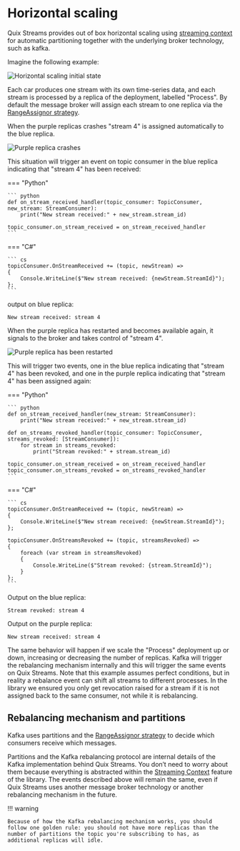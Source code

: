 # Horizontal scaling

Quix Streams provides out of box horizontal scaling using [streaming context](streaming-context.md) for automatic partitioning together with the underlying broker technology, such as kafka.

Imagine the following example:

![Horizontal scaling initial state](../images/QuixHorizontalScaling1.png)

Each car produces one stream with its own time-series data, and each stream is processed by a replica of the deployment, labelled "Process". By default the message broker will assign each stream to one replica via the [RangeAssignor strategy](https://kafka.apache.org/23/javadoc/org/apache/kafka/clients/consumer/RangeAssignor.html).

When the purple replicas crashes "stream 4" is assigned automatically to the blue replica.

![Purple replica crashes](../images/QuixHorizontalScaling2.png)

This situation will trigger an event on topic consumer in the blue replica indicating that "stream 4" has been received:

=== "Python"
    
    ``` python
    def on_stream_received_handler(topic_consumer: TopicConsumer, new_stream: StreamConsumer):
        print("New stream received:" + new_stream.stream_id)
    
    topic_consumer.on_stream_received = on_stream_received_handler
    ```

=== "C\#"
    
    ``` cs
    topicConsumer.OnStreamReceived += (topic, newStream) =>
    {
        Console.WriteLine($"New stream received: {newStream.StreamId}");
    };
    ```

output on blue replica:

``` console
New stream received: stream 4
```

When the purple replica has restarted and becomes available again, it signals to the broker and takes control of "stream 4". 

![Purple replica has been restarted](../images/QuixHorizontalScaling3.png)

This will trigger two events, one in the blue replica indicating that "stream 4" has been revoked, and one in the purple replica indicating that "stream 4" has been assigned again:

=== "Python"
    
    ``` python
    def on_stream_received_handler(new_stream: StreamConsumer):
        print("New stream received:" + new_stream.stream_id)
    
    def on_streams_revoked_handler(topic_consumer: TopicConsumer, streams_revoked: [StreamConsumer]):
        for stream in streams_revoked:
            print("Stream revoked:" + stream.stream_id)
    
    topic_consumer.on_stream_received = on_stream_received_handler
    topic_consumer.on_streams_revoked = on_streams_revoked_handler
    ```

=== "C\#"
    
    ``` cs
    topicConsumer.OnStreamReceived += (topic, newStream) =>
    {
        Console.WriteLine($"New stream received: {newStream.StreamId}");
    };
    
    topicConsumer.OnStreamsRevoked += (topic, streamsRevoked) =>
    {
        foreach (var stream in streamsRevoked)
        {
            Console.WriteLine($"Stream revoked: {stream.StreamId}");
        }
    };
    ```

Output on the blue replica:

``` console
Stream revoked: stream 4
```

Output on the purple replica:

``` console
New stream received: stream 4
```

The same behavior will happen if we scale the "Process" deployment up or down, increasing or decreasing the number of replicas. Kafka will trigger the rebalancing mechanism internally and this will trigger the same events on Quix Streams. Note that this example assumes perfect conditions, but in reality a rebalance event can shift all streams to different processes. In the library we ensured you only get revocation raised for a stream if it is not assigned back to the same consumer, not while it is rebalancing.

## Rebalancing mechanism and partitions

Kafka uses partitions and the [RangeAssignor strategy](https://kafka.apache.org/23/javadoc/org/apache/kafka/clients/consumer/RangeAssignor.html) to decide which consumers receive which messages. 

Partitions and the Kafka rebalancing protocol are internal details of the Kafka implementation behind Quix Streams. You don’t need to worry about them because everything is abstracted within the [Streaming Context](streaming-context.md) feature of the library. The events described above will remain the same, even if Quix Streams uses another message broker technology or another rebalancing mechanism in the future.

!!! warning

    Because of how the Kafka rebalancing mechanism works, you should follow one golden rule: you should not have more replicas than the number of partitions the topic you're subscribing to has, as additional replicas will idle.
